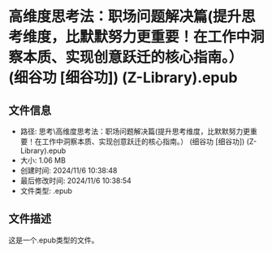 ﻿# 高维度思考法：职场问题解决篇(提升思考维度，比默默努力更重要！在工作中洞察本质、实现创意跃迁的核心指南。） (细谷功 [细谷功]) (Z-Library).epub

## 文件信息
- 路径: 思考\高维度思考法：职场问题解决篇(提升思考维度，比默默努力更重要！在工作中洞察本质、实现创意跃迁的核心指南。） (细谷功 [细谷功]) (Z-Library).epub
- 大小: 1.06 MB
- 创建时间: 2024/11/6 10:38:48
- 最后修改时间: 2024/11/6 10:38:54
- 文件类型: .epub

## 文件描述
这是一个.epub类型的文件。

